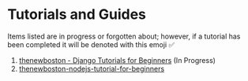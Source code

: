 # Tutorials and Guides

Items listed are in progress or forgotten about; however, if a tutorial has been completed it will be denoted with this emoji ✅

1. [thenewboston - Django Tutorials for Beginners](tutorials-and-guides/thenewboston-django-tutorial-for-beginners/thenewboston-django-tutorial-for-beginners.md) (In Progress)
2. [thenewboston-nodejs-tutorial-for-beginners](tutorials-and-guides/thenewboston-nodejs-tutorial-for-beginners/thenewboston-nodejs-tutorial-for-beginners.md)
